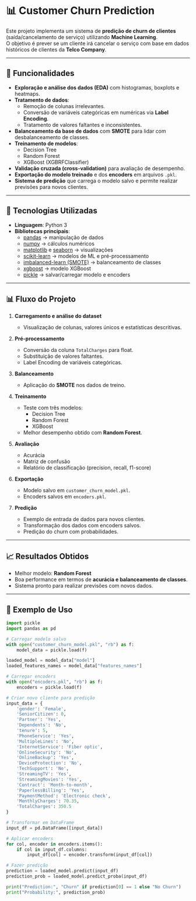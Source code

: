 # 📊 Customer Churn Prediction

Este projeto implementa um sistema de **predição de churn de clientes** (saída/cancelamento de serviço) utilizando **Machine Learning**.  
O objetivo é prever se um cliente irá cancelar o serviço com base em dados históricos de clientes da **Telco Company**.

---

## 📌 Funcionalidades

- **Exploração e análise dos dados (EDA)** com histogramas, boxplots e heatmaps.
- **Tratamento de dados**:
  - Remoção de colunas irrelevantes.
  - Conversão de variáveis categóricas em numéricas via **Label Encoding**.
  - Tratamento de valores faltantes e inconsistentes.
- **Balanceamento da base de dados** com **SMOTE** para lidar com desbalanceamento de classes.
- **Treinamento de modelos**:
  - Decision Tree
  - Random Forest
  - XGBoost (XGBRFClassifier)
- **Validação cruzada (cross-validation)** para avaliação de desempenho.
- **Exportação do modelo treinado** e dos **encoders** em arquivos `.pkl`.
- **Sistema de predição** que carrega o modelo salvo e permite realizar previsões para novos clientes.

---

## 🚀 Tecnologias Utilizadas

- **Linguagem**: Python 3
- **Bibliotecas principais**:
  - [pandas](https://pandas.pydata.org/) → manipulação de dados
  - [numpy](https://numpy.org/) → cálculos numéricos
  - [matplotlib](https://matplotlib.org/) e [seaborn](https://seaborn.pydata.org/) → visualizações
  - [scikit-learn](https://scikit-learn.org/) → modelos de ML e pré-processamento
  - [imbalanced-learn (SMOTE)](https://imbalanced-learn.org/stable/) → balanceamento de classes
  - [xgboost](https://xgboost.readthedocs.io/) → modelo XGBoost
  - [pickle](https://docs.python.org/3/library/pickle.html) → salvar/carregar modelo e encoders

---

## 📊 Fluxo do Projeto

1. **Carregamento e análise do dataset**
   - Visualização de colunas, valores únicos e estatísticas descritivas.

2. **Pré-processamento**
   - Conversão da coluna `TotalCharges` para float.
   - Substituição de valores faltantes.
   - Label Encoding de variáveis categóricas.

3. **Balanceamento**
   - Aplicação do **SMOTE** nos dados de treino.

4. **Treinamento**
   - Teste com três modelos:
     - Decision Tree
     - Random Forest
     - XGBoost
   - Melhor desempenho obtido com **Random Forest**.

5. **Avaliação**
   - Acurácia
   - Matriz de confusão
   - Relatório de classificação (precision, recall, f1-score)

6. **Exportação**
   - Modelo salvo em `customer_churn_model.pkl`.
   - Encoders salvos em `encoders.pkl`.

7. **Predição**
   - Exemplo de entrada de dados para novos clientes.
   - Transformação dos dados com encoders salvos.
   - Predição do churn com probabilidades.

---

## 📈 Resultados Obtidos

- Melhor modelo: **Random Forest**
- Boa performance em termos de **acurácia e balanceamento de classes**.
- Sistema pronto para realizar previsões com novos dados.

---

## 🔮 Exemplo de Uso

```python
import pickle
import pandas as pd

# Carregar modelo salvo
with open("customer_churn_model.pkl", "rb") as f:
    model_data = pickle.load(f)

loaded_model = model_data["model"]
loaded_features_names = model_data["features_names"]

# Carregar encoders
with open("encoders.pkl", "rb") as f:
    encoders = pickle.load(f)

# Criar novo cliente para predição
input_data = {
    'gender': 'Female',
    'SeniorCitizen': 0,
    'Partner': 'Yes',
    'Dependents': 'No',
    'tenure': 5,
    'PhoneService': 'Yes',
    'MultipleLines': 'No',
    'InternetService': 'Fiber optic',
    'OnlineSecurity': 'No',
    'OnlineBackup': 'Yes',
    'DeviceProtection': 'No',
    'TechSupport': 'No',
    'StreamingTV': 'Yes',
    'StreamingMovies': 'Yes',
    'Contract': 'Month-to-month',
    'PaperlessBilling': 'Yes',
    'PaymentMethod': 'Electronic check',
    'MonthlyCharges': 70.35,
    'TotalCharges': 350.5
}

# Transformar em DataFrame
input_df = pd.DataFrame([input_data])

# Aplicar encoders
for col, encoder in encoders.items():
    if col in input_df.columns:
        input_df[col] = encoder.transform(input_df[col])

# Fazer predição
prediction = loaded_model.predict(input_df)
prediction_prob = loaded_model.predict_proba(input_df)

print("Prediction:", "Churn" if prediction[0] == 1 else "No Churn")
print("Probability:", prediction_prob)
